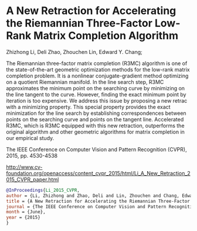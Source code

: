 # A New Retraction for Accelerating the Riemannian Three-Factor Low-Rank Matrix Completion Algorithm

Zhizhong Li, Deli Zhao, Zhouchen Lin, Edward Y. Chang; 

The Riemannian three-factor matrix completion (R3MC) algorithm is one of the state-of-the-art geometric optimization methods for the low-rank matrix completion problem. It is a nonlinear conjugate-gradient method optimizing on a quotient Riemannian manifold. In the line search step, R3MC approximates the minimum point on the searching curve by minimizing on the line tangent to the curve. However, finding the exact minimum point by iteration is too expensive. We address this issue by proposing a new retrac with a minimizing property. This special property provides the exact minimization for the line search by establishing correspondences between points on the searching curve and points on the tangent line. Accelerated R3MC, which is R3MC equipped with this new retraction, outperforms the original algorithm and other geometric algorithms for matrix completion in our empirical study.

The IEEE Conference on Computer Vision and Pattern Recognition (CVPR), 2015, pp. 4530-4538

http://www.cv-foundation.org/openaccess/content_cvpr_2015/html/Li_A_New_Retraction_2015_CVPR_paper.html

```bibtex
@InProceedings{Li_2015_CVPR,
author = {Li, Zhizhong and Zhao, Deli and Lin, Zhouchen and Chang, Edward Y.},
title = {A New Retraction for Accelerating the Riemannian Three-Factor Low-Rank Matrix Completion Algorithm},
journal = {The IEEE Conference on Computer Vision and Pattern Recognition (CVPR)},
month = {June},
year = {2015}
}
```
